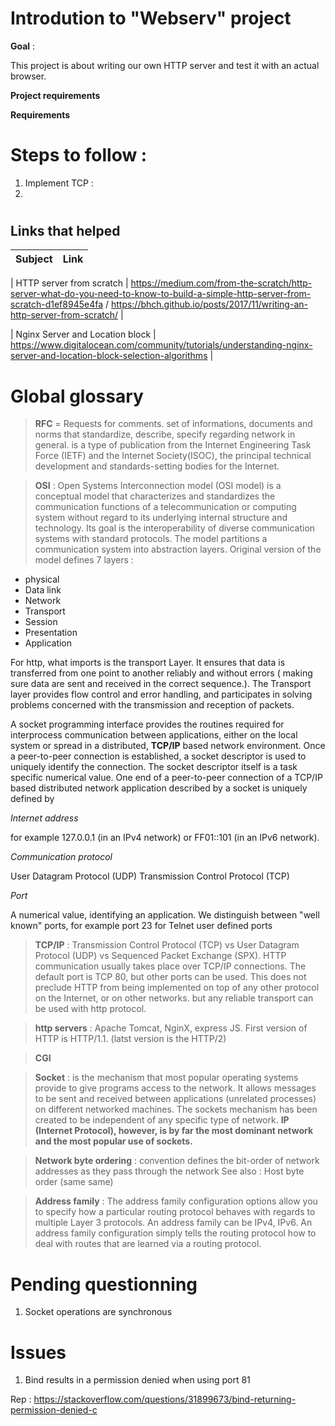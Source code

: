 # Introdution to "Webserv" project

**Goal** : 

This project is about writing our own HTTP server and test it with an actual browser.

**Project requirements**




**Requirements**
  
  

# Steps to follow :

1. Implement TCP :
2. 

# #####


  
Links that helped
-----------
| Subject | Link |
|:--------------|:----------------|

| HTTP server from scratch |  https://medium.com/from-the-scratch/http-server-what-do-you-need-to-know-to-build-a-simple-http-server-from-scratch-d1ef8945e4fa / https://bhch.github.io/posts/2017/11/writing-an-http-server-from-scratch/ |

| Nginx Server and Location block | https://www.digitalocean.com/community/tutorials/understanding-nginx-server-and-location-block-selection-algorithms |



# Global glossary

> **RFC** = Requests for comments. set of informations, documents and norms that standardize, describe, specify regarding network in general.
is a type of publication from the Internet Engineering Task Force (IETF) and the Internet Society(ISOC), the principal technical development and standards-setting bodies for the Internet.
 
 
 
> **OSI** : Open Systems Interconnection model (OSI model) is a conceptual model that characterizes and standardizes the communication functions of a telecommunication or computing system without regard to its underlying internal structure and technology. Its goal is the interoperability of diverse communication systems with standard protocols.  The model partitions a communication system into abstraction layers. Original version of the model defines 7 layers :
  - physical
  - Data link
  - Network
  - Transport
  - Session 
  - Presentation
  - Application
 
 For http, what imports is the transport Layer. It ensures that data is transferred from one point to another reliably and without errors (  making sure data are sent and received in the correct sequence.). The Transport layer provides flow control and error handling, and participates in solving problems concerned with the transmission and reception of packets.

A socket programming interface provides the routines required for interprocess communication between applications, either on the local system or spread in a distributed, **TCP/IP** based network environment. Once a peer-to-peer connection is established, a socket descriptor is used to uniquely identify the connection. The socket descriptor itself is a task specific numerical value.
One end of a peer-to-peer connection of a TCP/IP based distributed network application described by a socket is uniquely defined by

*Internet address*

for example 127.0.0.1 (in an IPv4 network) or FF01::101 (in an IPv6 network).

*Communication protocol*

User Datagram Protocol (UDP)
Transmission Control Protocol (TCP)

*Port*

A numerical value, identifying an application. We distinguish between "well known" ports, for example port 23 for Telnet
user defined ports
 
> **TCP/IP** :  Transmission Control Protocol (TCP) vs User Datagram Protocol (UDP) vs Sequenced Packet Exchange (SPX).
HTTP communication usually takes place over TCP/IP connections. The default port is TCP 80, but other ports can be used. This does not preclude HTTP from being implemented on top of any other protocol on the Internet, or on other networks. but any reliable transport can be used with http protocol.

> **http servers** : Apache Tomcat, NginX, express JS. First version of HTTP is HTTP/1.1. (latst version is the HTTP/2)

> **CGI**

> **Socket** : is the mechanism that most popular operating systems provide to give programs access to the network. It allows messages to be sent and received between applications (unrelated processes) on different networked machines. The sockets mechanism has been created to be independent of any specific type of network. **IP (Internet Protocol), however, is by far the most dominant network and the most popular use of sockets.**

> **Network byte ordering** : convention defines the bit-order of network addresses as they pass through the network
See also : Host byte order (same same)

> **Address family** : The address family configuration options allow you to specify how a particular routing protocol behaves with regards to multiple Layer 3 protocols. An address family can be IPv4, IPv6. An address family configuration simply tells the routing protocol how to deal with routes that are learned via a routing protocol.

# Pending questionning

1. Socket operations are synchronous


# Issues

1. Bind results in a permission denied when using port 81 

Rep : https://stackoverflow.com/questions/31899673/bind-returning-permission-denied-c

